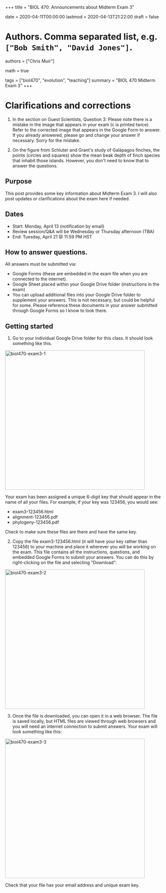 +++
title = "BIOL 470: Announcements about Midterm Exam 3"

date = 2020-04-11T00:00:00
lastmod = 2020-04-13T21:22:00
draft = false

# Authors. Comma separated list, e.g. `["Bob Smith", "David Jones"]`.
authors = ["Chris Muir"]

math = true

tags = ["biol470", "evolution", "teaching"]
summary = "BIOL 470 Midterm Exam 3"
+++

# Clarifications and corrections

1. In the section on Guest Scientists, Question 3: Please note there is a mistake in the image that appears in your exam (c is printed twice). Refer to the corrected image that appears in the Google Form to answer. If you already answered, please go and change your answer if necessary. Sorry for the mistake.

2. On the figure from Schluter and Grant's study of Galápagos finches, the points (circles and squares) show the mean beak depth of finch species that inhabit those islands. However, you don't need to know that to answer the questions.

## Purpose

This post provides some key information about Midterm Exam 3. I will also post updates or clarifications about the exam here if needed.

## Dates

* Start: Monday, April 13 (notification by email)
* Review session/Q&A will be Wednesday or Thursday afternoon (TBA)
* End: Tuesday, April 21 @ 11:59 PM HST

## How to answer questions.

All answers must be submitted via:

* Google Forms (these are embedded in the exam file when you are connected to the internet).
* Google Sheet placed within your Google Drive folder (instructions in the exam)
* You can upload additional files into your Google Drive folder to supplement your answers. This is not necessary, but could be helpful for some. Please reference these documents in your answer submitted through Google Forms so I know to look there.

## Getting started

1. Go to your individual Google Drive folder for this class. It should look something like this.

<img alt = 'biol470-exam3-1' width='450' src='/img/biol470-exam3-1.png' ALIGN = 'center'/>

Your exam has been assigned a unique 6-digit key that should appear in the name of all your files. For example, if your key was 123456, you would see:

* exam3-123456.html
* alignment-123456.pdf
* phylogeny-123456.pdf

Check to make sure these files are there and have the same key.

2. Copy the file exam3-123456.html (it will have your key rather than 123456) to your machine and place it wherever you will be working on the exam. This file contains all the instructions, questions, and embedded Google Forms to submit your answers. You can do this by right-clicking on the file and selecting "Download":

<img alt = 'biol470-exam3-2' width='450' src='/img/biol470-exam3-2.png' ALIGN = 'center'/>

3. Once the file is downloaded, you can open it in a web browser. The file is saved locally, but HTML files are viewed through web browsers and you will need an internet connection to submit answers. Your exam will look something like this:

<img alt = 'biol470-exam3-3' width='450' src='/img/biol470-exam3-3.png' ALIGN = 'center'/>

Check that your file has your email address and unique exam key.